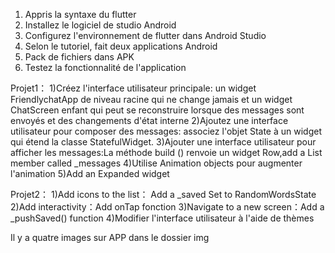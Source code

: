 1. Appris la syntaxe du flutter
2. Installez le logiciel de studio Android
3. Configurez l'environnement de flutter dans Android Studio
4. Selon le tutoriel, fait deux applications Android
5. Pack de fichiers dans APK
6. Testez la fonctionnalité de l'application


Projet1：
1)Créez l'interface utilisateur principale: un widget FriendlychatApp de niveau racine qui ne change jamais et un widget ChatScreen enfant qui peut se reconstruire lorsque des messages sont envoyés et des changements d'état interne
2)Ajoutez une interface utilisateur pour composer des messages: associez l'objet State à un widget qui étend la classe StatefulWidget.
3)Ajouter une interface utilisateur pour afficher les messages:La méthode build () renvoie un widget Row,add a List member called _messages
4)Utilise Animation objects  pour augmenter l'animation
5)Add an Expanded widget


Projet2：
1)Add icons to the list： Add a _saved Set to RandomWordsState
2)Add interactivity：Add onTap fonction
3)Navigate to a new screen：Add a _pushSaved() function
4)Modifier l'interface utilisateur à l'aide de thèmes

Il y a quatre images sur APP dans le dossier img
